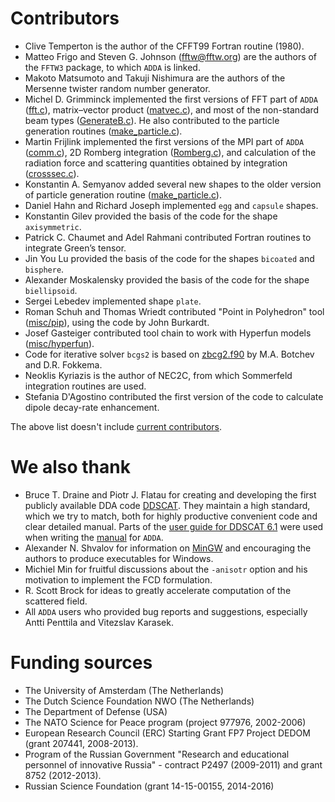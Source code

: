 

# Contributors #
  * Clive Temperton is the author of the CFFT99 Fortran routine (1980).
  * Matteo Frigo and Steven G. Johnson (fftw@fftw.org) are the authors of the `FFTW3` package, to which `ADDA` is linked.
  * Makoto Matsumoto and Takuji Nishimura are the authors of the Mersenne twister random number generator.
  * Michel D. Grimminck implemented the first versions of FFT part of `ADDA` ([fft.c](http://code.google.com/p/a-dda/source/browse/trunk/src/fft.c)), matrix–vector product ([matvec.c](http://code.google.com/p/a-dda/source/browse/trunk/src/matvec.c)), and most of the non-standard beam types ([GenerateB.c](http://code.google.com/p/a-dda/source/browse/trunk/src/GenerateB.c)). He also contributed to the particle generation routines ([make\_particle.c](http://code.google.com/p/a-dda/source/browse/trunk/src/make_particle.c)).
  * Martin Frijlink implemented the first versions of the MPI part of `ADDA` ([comm.c](http://code.google.com/p/a-dda/source/browse/trunk/src/comm.c)), 2D Romberg integration ([Romberg.c](http://code.google.com/p/a-dda/source/browse/trunk/src/Romberg.c)), and calculation of the radiation force and scattering quantities obtained by integration ([crosssec.c](http://code.google.com/p/a-dda/source/browse/trunk/src/crosssec.c)).
  * Konstantin A. Semyanov added several new shapes to the older version of particle generation routine ([make\_particle.c](http://code.google.com/p/a-dda/source/browse/trunk/src/make_particle.c)).
  * Daniel Hahn and Richard Joseph implemented `egg` and `capsule` shapes.
  * Konstantin Gilev provided the basis of the code for the shape `axisymmetric`.
  * Patrick C. Chaumet and Adel Rahmani contributed Fortran routines to integrate Green’s tensor.
  * Jin You Lu provided the basis of the code for the shapes `bicoated` and `bisphere`.
  * Alexander Moskalensky provided the basis of the code for the shape `biellipsoid`.
  * Sergei Lebedev implemented shape `plate`.
  * Roman Schuh and Thomas Wriedt contributed "Point in Polyhedron" tool ([misc/pip](http://code.google.com/p/a-dda/source/browse/trunk/misc/pip)), using the code by John Burkardt.
  * Josef Gasteiger contributed tool chain to work with Hyperfun models ([misc/hyperfun](http://code.google.com/p/a-dda/source/browse/trunk/misc/hyperfun)).
  * Code for iterative solver `bcgs2` is based on [zbcg2.f90](http://www.math.uu.nl/people/vorst/zbcg2.f90) by M.A. Botchev and D.R. Fokkema.
  * Neoklis Kyriazis is the author of NEC2C, from which Sommerfeld integration routines are used.
  * Stefania D'Agostino contributed the first version of the code to calculate dipole decay-rate enhancement.

The above list doesn't include [current contributors](http://code.google.com/p/a-dda/people/list).

# We also thank #

  * Bruce T. Draine and Piotr J. Flatau for creating and developing the first publicly available DDA code [DDSCAT](http://www.astro.princeton.edu/~draine/DDSCAT.html). They maintain a high standard, which we try to match, both for highly productive convenient code and clear detailed manual. Parts of the [user guide for DDSCAT 6.1](http://arxiv.org/abs/astro-ph/0409262) were used when writing the [manual](http://a-dda.googlecode.com/svn/trunk/doc/manual.pdf) for `ADDA`.
  * Alexander N. Shvalov for information on [MinGW](http://mingw.org/) and encouraging the authors to produce executables for Windows.
  * Michiel Min for fruitful discussions about the `-anisotr` option and his motivation to implement the FCD formulation.
  * R. Scott Brock for ideas to greatly accelerate computation of the scattered field.
  * All `ADDA` users who provided bug reports and suggestions, especially Antti Penttila and Vitezslav Karasek.

# Funding sources #

  * The University of Amsterdam (The Netherlands)
  * The Dutch Science Foundation NWO (The Netherlands)
  * The Department of Defense (USA)
  * The NATO Science for Peace program (project 977976, 2002-2006)
  * European Research Council (ERC) Starting Grant FP7 Project DEDOM (grant 207441, 2008-2013).
  * Program of the Russian Government "Research and educational personnel of innovative Russia" - contract P2497 (2009-2011) and grant 8752 (2012-2013).
  * Russian Science Foundation (grant 14-15-00155, 2014-2016)
